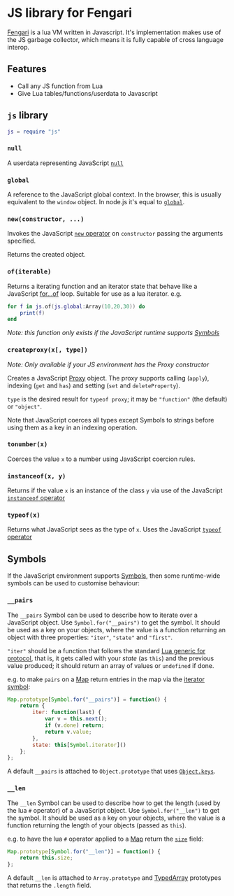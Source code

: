 # JS library for Fengari

[Fengari](https://github.com/fengari-lua/fengari) is a lua VM written in Javascript.
It's implementation makes use of the JS garbage collector, which means it is fully capable of cross language interop.

## Features

  - Call any JS function from Lua
  - Give Lua tables/functions/userdata to Javascript


## `js` library

```lua
js = require "js"
```

### `null`

A userdata representing JavaScript [`null`](https://developer.mozilla.org/en-US/docs/Web/JavaScript/Reference/Global_Objects/null)


### `global`

A reference to the JavaScript global context. In the browser, this is usually equivalent to the `window` object. In node.js it's equal to [`global`](https://nodejs.org/api/globals.html#globals_global).


### `new(constructor, ...)`

Invokes the JavaScript [`new` operator](https://developer.mozilla.org/en-US/docs/Web/JavaScript/Reference/Operators/new) on `constructor` passing the arguments specified.

Returns the created object.


### `of(iterable)`

Returns a iterating function and an iterator state that behave like a JavaScript [for...of](https://developer.mozilla.org/en-US/docs/Web/JavaScript/Reference/Statements/for...of) loop.
Suitable for use as a lua iterator. e.g.

```lua
for f in js.of(js.global:Array(10,20,30)) do
	print(f)
end
```

*Note: this function only exists if the JavaScript runtime supports [Symbols](https://developer.mozilla.org/en-US/docs/Web/JavaScript/Reference/Global_Objects/Symbol)*


### `createproxy(x[, type])`

*Note: Only available if your JS environment has the Proxy constructor*

Creates a JavaScript [Proxy](https://developer.mozilla.org/en-US/docs/Web/JavaScript/Reference/Global_Objects/Proxy) object. The proxy supports calling (`apply`), indexing (`get` and `has`) and setting (`set` and `deleteProperty`).

`type` is the desired result for `typeof proxy`; it may be `"function"` (the default) or `"object"`.

Note that JavaScript coerces all types except Symbols to strings before using them as a key in an indexing operation.


### `tonumber(x)`

Coerces the value `x` to a number using JavaScript coercion rules.


### `instanceof(x, y)`

Returns if the value `x` is an instance of the class `y` via use of the JavaScript [`instanceof` operator](https://developer.mozilla.org/en-US/docs/Web/JavaScript/Reference/Operators/instanceof)


### `typeof(x)`

Returns what JavaScript sees as the type of `x`. Uses the JavaScript [`typeof` operator](https://developer.mozilla.org/en-US/docs/Web/JavaScript/Reference/Operators/typeof)


## Symbols

If the JavaScript environment supports [Symbols](https://developer.mozilla.org/en-US/docs/Web/JavaScript/Reference/Global_Objects/Symbol), then some runtime-wide symbols can be used to customise behaviour:

### `__pairs`

The `__pairs` Symbol can be used to describe how to iterate over a JavaScript object. Use `Symbol.for("__pairs")` to get the symbol. It should be used as a key on your objects, where the value is a function returning an object with three properties: `"iter"`, `"state"` and `"first"`.

`"iter"` should be a function that follows the standard [Lua generic for protocol](http://www.lua.org/manual/5.3/manual.html#3.3.5), that is, it gets called with your *state* (as `this`) and the previous value produced; it should return an array of values or `undefined` if done.

e.g. to make `pairs` on a [Map](https://developer.mozilla.org/en-US/docs/Web/JavaScript/Reference/Global_Objects/Map) return entries in the map via the [iterator symbol](https://developer.mozilla.org/en-US/docs/Web/JavaScript/Reference/Global_Objects/Map/@@iterator):

```js
Map.prototype[Symbol.for("__pairs")] = function() {
	return {
		iter: function(last) {
			var v = this.next();
			if (v.done) return;
			return v.value;
		},
		state: this[Symbol.iterator]()
	};
};
```

A default `__pairs` is attached to `Object.prototype` that uses [`Object.keys`](https://developer.mozilla.org/en-US/docs/Web/JavaScript/Reference/Global_Objects/Object/keys).


### `__len`

The `__len` Symbol can be used to describe how to get the length (used by the lua `#` operator) of a JavaScript object.
Use `Symbol.for("__len")` to get the symbol. It should be used as a key on your objects, where the value is a function returning the length of your objects (passed as `this`).

e.g. to have the lua `#` operator applied to a [Map](https://developer.mozilla.org/en-US/docs/Web/JavaScript/Reference/Global_Objects/Map) return the [`size`](https://developer.mozilla.org/en-US/docs/Web/JavaScript/Reference/Global_Objects/Map/size) field:

```js
Map.prototype[Symbol.for("__len")] = function() {
	return this.size;
};
```

A default `__len` is attached to `Array.prototype` and [TypedArray](https://developer.mozilla.org/en-US/docs/Web/JavaScript/Reference/Global_Objects/TypedArray) prototypes that returns the `.length` field.

